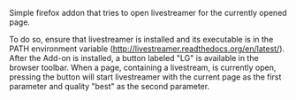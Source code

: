 Simple firefox addon that tries to open livestreamer for the currently opened page.

To do so, ensure that livestreamer is installed and its executable is in the PATH environment variable (http://livestreamer.readthedocs.org/en/latest/).
After the Add-on is installed, a button labeled "LG" is available in the browser toolbar.
When a page, containing a livestream, is currently open, pressing the button will start livestreamer with the current page as the first parameter and quality "best" as the second parameter.
